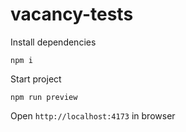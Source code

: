 # vacancy-tests

Install dependencies
```
npm i
```

Start project
```
npm run preview
```

Open ```http://localhost:4173``` in browser
